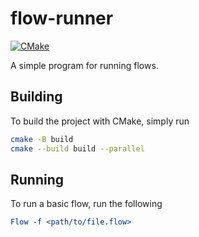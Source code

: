 # flow-runner

[![CMake](https://github.com/InFlowStructure/flow-runner/actions/workflows/cmake.yml/badge.svg)](https://github.com/InFlowStructure/flow-runner/actions/workflows/cmake.yml)

A simple program for running flows.

## Building

To build the project with CMake, simply run
```bash
cmake -B build
cmake --build build --parallel
```

## Running

To run a basic flow, run the following
```cmake
Flow -f <path/to/file.flow>
```

